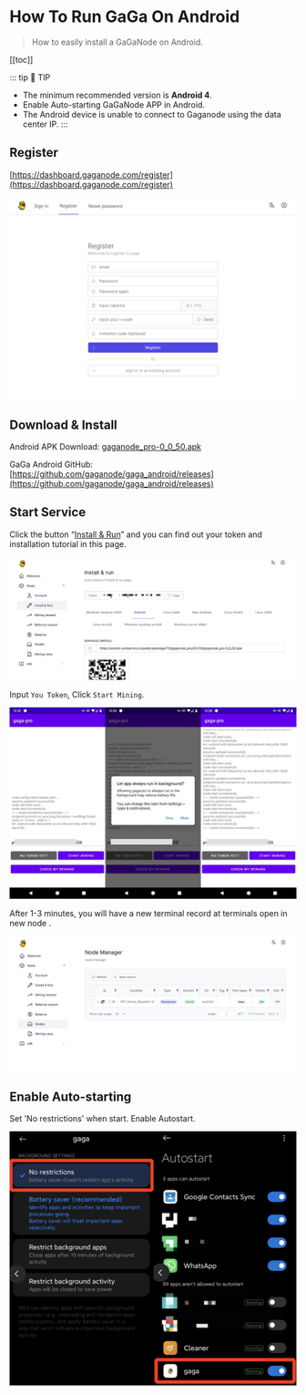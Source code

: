 # How To Run GaGa On Android

>How to easily install a GaGaNode on Android.


[[toc]]

::: tip 🚧 TIP
- The minimum recommended version is **Android 4**.
- Enable Auto-starting GaGaNode APP in Android.
- The Android device is unable to connect to Gaganode using the data center IP.
:::

## Register

[https://dashboard.gaganode.com/register](https://dashboard.gaganode.com/register)

![](./../images/running/register-v2.png)

## Download & Install

Android APK Download: [gaganode_pro-0_0_50.apk](https://assets.coreservice.io/public/package/73/gaganode_pro/0.0.50/gaganode_pro-0_0_50.apk)

GaGa Android GitHub: [https://github.com/gaganode/gaga_android/releases](https://github.com/gaganode/gaga_android/releases)

## Start Service

Click the button “[Install & Run](https://dashboard.gaganode.com/install_run)” and you can find out your token and installation tutorial in this page.

![](./../images/running/android-install-run-2.png)
<br>

Input `You Token`, Click `Start Mining`.

![](./../images/running/android-06.png)

After 1-3 minutes, you will have a new terminal record at terminals open in new node .

![](./../images/running/android-07.png)

## Enable Auto-starting

Set 'No restrictions' when start. Enable Autostart.

![](./../images/running/android-08.png)